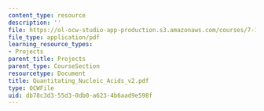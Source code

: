 ```yaml
---
content_type: resource
description: ''
file: https://ol-ocw-studio-app-production.s3.amazonaws.com/courses/7-13-experimental-microbial-genetics-fall-2003/db78c3d355d30db0a6234b6aad9e598f_Quantitating_Nucleic_Acids_v2.pdf
file_type: application/pdf
learning_resource_types:
- Projects
parent_title: Projects
parent_type: CourseSection
resourcetype: Document
title: Quantitating_Nucleic_Acids_v2.pdf
type: OCWFile
uid: db78c3d3-55d3-0db0-a623-4b6aad9e598f
---
```

